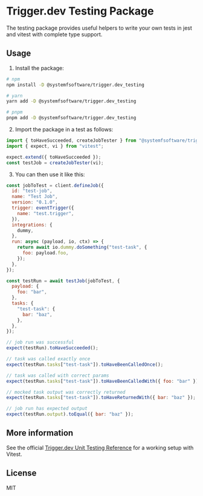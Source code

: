 # Trigger.dev Testing Package

The testing package provides useful helpers to write your own tests in jest and vitest with complete type support.

## Usage

1. Install the package:

```bash
# npm
npm install -D @systemfsoftware/trigger.dev_testing

# yarn
yarn add -D @systemfsoftware/trigger.dev_testing

# pnpm
pnpm add -D @systemfsoftware/trigger.dev_testing
```

2. Import the package in a test as follows:

```js
import { toHaveSucceeded, createJobTester } from "@systemfsoftware/trigger.dev_testing";
import { expect, vi } from "vitest";

expect.extend({ toHaveSucceeded });
const testJob = createJobTester(vi);
```

3. You can then use it like this:

```js
const jobToTest = client.defineJob({
  id: "test-job",
  name: "Test Job",
  version: "0.1.0",
  trigger: eventTrigger({
    name: "test.trigger",
  }),
  integrations: {
    dummy,
  },
  run: async (payload, io, ctx) => {
    return await io.dummy.doSomething("test-task", {
      foo: payload.foo,
    });
  },
});

const testRun = await testJob(jobToTest, {
  payload: {
    foo: "bar",
  },
  tasks: {
    "test-task": {
      bar: "baz",
    },
  },
});

// job run was successful
expect(testRun).toHaveSucceeded();

// task was called exactly once
expect(testRun.tasks["test-task"]).toHaveBeenCalledOnce();

// task was called with correct params
expect(testRun.tasks["test-task"]).toHaveBeenCalledWith({ foo: "bar" });

// mocked task output was correctly returned
expect(testRun.tasks["test-task"]).toHaveReturnedWith({ bar: "baz" });

// job run has expected output
expect(testRun.output).toEqual({ bar: "baz" });
```

## More information

See the official [Trigger.dev Unit Testing Reference](https://github.com/triggerdotdev/trigger.dev/tree/main/references/unit-testing/) for a working setup with Vitest.

## License

MIT
